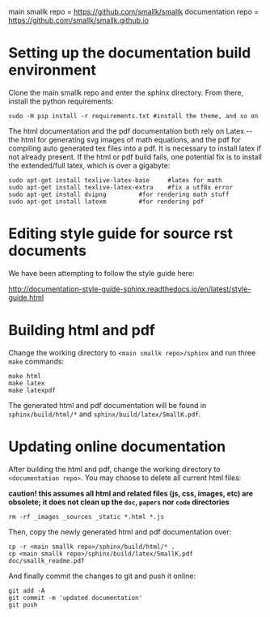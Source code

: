 
main smallk repo     = https://github.com/smallk/smallk 
documentation repo = https://github.com/smallk/smallk.github.io

# Setting up the documentation build environment

Clone the main smallk repo and enter the sphinx directory. From there, install the python requirements:

    sudo -H pip install -r requirements.txt	#install the theme, and so on

The html documentation and the pdf documentation both rely on Latex -- the html for generating svg images of math equations, and the pdf for compiling auto generated tex files into a pdf. It is necessary to install latex if not already present. If the html or pdf build fails, one potential fix is to install the extended/full latex, which is over a gigabyte:

    sudo apt-get install texlive-latex-base  	#latex for math
    sudo apt-get install texlive-latex-extra	#fix a utf8x error
    sudo apt-get install dvipng			#for rendering math stuff
    sudo apt-get install latexm			#for rendering pdf


# Editing style guide for source rst documents

We have been attempting to follow the style guide here:

http://documentation-style-guide-sphinx.readthedocs.io/en/latest/style-guide.html

# Building html and pdf

Change the working directory to `<main smallk repo>/sphinx` and run three `make` commands:

    make html
    make latex
    make latexpdf

The generated html and pdf documentation will be found in `sphinx/build/html/*` and `sphinx/build/latex/SmallK.pdf`. 

# Updating online documentation
	
After building the html and pdf, change the working directory to `<documentation repo>`. You may choose to delete all current html files:

**caution! this assumes all html and related files (js, css, images, etc) are obsolete; it does not clean up the `doc`, `papers` nor `code` directories**

    rm -rf _images _sources _static *.html *.js 

Then, copy the newly generated html and pdf documentation over: 

    cp -r <main smallk repo>/sphinx/build/html/* .
    cp <main smallk repo>/sphinx/build/latex/SmallK.pdf doc/smallk_readme.pdf 

And finally commit the changes to git and push it online:

    git add -A
    git commit -m 'updated documentation'
    git push
